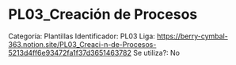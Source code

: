 # PL03_Creación de Procesos

Categoría: Plantillas
Identificador: PL03
Liga: https://berry-cymbal-363.notion.site/PL03_Creaci-n-de-Procesos-5213d4ff6e93472fa1f37d3651463782
Se utiliza?: No